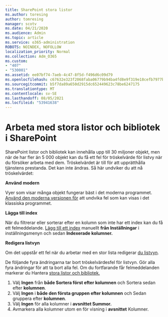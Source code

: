 ```yaml
---
title: SharePoint stora listor
ms.author: toresing
author: tomresing
manager: scotv
ms.date: 04/21/2020
ms.audience: Admin
ms.topic: article
ms.service: o365-administration
ROBOTS: NOINDEX, NOFOLLOW
localization_priority: Normal
ms.collection: Adm_O365
ms.custom:
- "407"
- "530001"
ms.assetid: ee07bf74-7aeb-4c47-8f5d-f496d6c09d79
ms.openlocfilehash: c67632e323f2068faba06779b94ba4fd8e9f319e18cefb7977bd3038ca770210
ms.sourcegitcommit: b5f7da89a650d2915dc652449623c78be6247175
ms.translationtype: MT
ms.contentlocale: sv-SE
ms.lasthandoff: 08/05/2021
ms.locfileid: "53941638"
---
```

# <a name="work-with-large-lists-and-libraries-in-sharepoint"></a>Arbeta med stora listor och bibliotek i SharePoint

SharePoint listor och bibliotek kan innehålla upp till 30 miljoner objekt, men när de har fler än 5 000 objekt kan du få ett fel för tröskelvärde för listvy när du försöker arbeta med dem. Tröskelvärdet är till för att upprätthålla tjänstens prestanda. Det kan inte ändras. Så här undviker du att nå tröskelvärdet:

**Använd modern**

Vyer som visar många objekt fungerar bäst i det moderna programmet. [Använd den moderna versionen för](https://support.office.com/article/66dac24b-4177-4775-bf50-3d267318caa9) att undvika fel som kan visas i det klassiska programmet.

**Lägga till index**

När du filtrerar eller sorterar efter en kolumn som inte har ett index kan du få ett felmeddelande. [Lägg till ett index](https://support.office.com/article/f3f00554-b7dc-44d1-a2ed-d477eac463b0) manuellt **från Inställningar** i inställningsmenyn och sedan **Indexerade kolumner.**

**Redigera listvyn**

Om det uppstår ett fel när du arbetar med en stor lista redigerar [du listvyn](https://support.office.com/article/15916903-e79a-423f-b4e2-02d37e1ff372).

De följande fyra ändringarna tar bort tröskelvärdesfel för listvyn. Gör alla fyra ändringar för att ta bort alla fel. Om du fortfarande får felmeddelanden markerar du Hantera [stora listor och bibliotek.](https://support.office.com/article/B8588DAE-9387-48C2-9248-C24122F07C59)

1. Välj **Ingen** från **både Sortera först efter kolumnen** och Sortera sedan efter **kolumnen**.
2. Välj **Ingen** i **både den första gruppen efter kolumnen** och Sedan gruppera efter **kolumnen**.
3. Välj **Ingen** för alla kolumner i **avsnittet Summor.**
4. Avmarkera alla kolumner utom en för visning i **avsnittet** Kolumner.

